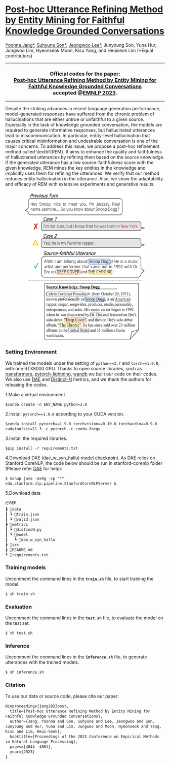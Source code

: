 [Post-hoc Utterance Refining Method by Entity Mining for Faithful Knowledge Grounded Conversations](https://aclanthology.org/2023.emnlp-main.295.pdf)
===
[Yoonna Jang*](https://github.com/YOONNAJANG), [Suhyune Son*](https://github.com/sonsuhyune), [Jeongwoo Lee*](https://github.com/jeongwoolee-jason), Junyoung Son, Yuna Hur, Jungwoo Lim, Hyeonseok Moon, Kisu Yang, and Heuiseok Lim (*Equal contributors)

***
### <center>Official codes for the paper: <br/>**[Post-hoc Utterance Refining Method by Entity Mining for Faithful Knowledge Grounded Conversations](https://aclanthology.org/2023.emnlp-main.295.pdf)** <br/>accepted @[EMNLP 2023](https://aclanthology.org/volumes/2023.emnlp-main/).</center>
***

Despite the striking advances in recent language generation performance, model-generated responses have suffered from the chronic problem of hallucinations that are either untrue or unfaithful to a given source. Especially in the task of knowledge grounded conversation, the models are required to generate informative responses, but hallucinated utterances lead to miscommunication. In particular, entity-level hallucination that causes critical misinformation and undesirable conversation is one of the major concerns. To address this issue, we propose a post-hoc refinement method called \textbf{REM}. It aims to enhance the quality and faithfulness of hallucinated utterances by refining them based on the source knowledge. If the generated utterance has a low source-faithfulness score with the given knowledge, REM mines the key entities in the knowledge and implicitly uses them for refining the utterances. We verify that our method reduces entity hallucination in the utterance. Also, we show the adaptability and efficacy of REM with extensive experiments and generative results.

<p align="center"><img src="rem_ex.png" width="380px" height="470px" title="REM Example"></img></p>



### Setting Environment
We trained the models under the setting of `python==3.7` and `torch==1.9.0`, with one RTX8000 GPU. 
Thanks to open source libraries, such as [transformers](https://github.com/huggingface/transformers), [pytorch-lightning](https://github.com/Lightning-AI/pytorch-lightning), [wandb](https://github.com/wandb/wandb) we built our code on their codes. We also use [DAE](https://github.com/tagoyal/dae-factuality?tab=readme-ov-file) and [Distinct-N](https://github.com/neural-dialogue-metrics/Distinct-N) metrics, and we thank the authors for releasing the codes.


1.Make a virtual environment
    
    $conda create -n ENV_NAME python=3.8

2.Install `pytorch==1.9.0` according to your CUDA version.

    $conda install pytorch==1.9.0 torchvision==0.10.0 torchaudio==0.9.0 cudatoolkit=11.3 -c pytorch -c conda-forge

3.Install the required libraries.
    
    $pip install -r requirements.txt

4.Download DAE (dae_w_syn_hallu) [model checkpoint](https://drive.google.com/drive/folders/16NEL8T-JvhJPy7miVUbMELVE8ZOTYGit). As DAE relies on Stanford CoreNLP, the code below should be run in stanford-corenlp folder (Please refer [DAE](https://github.com/tagoyal/dae-factuality?tab=readme-ov-file) for help):
    
    $ nohup java -mx4g -cp "*" edu.stanford.nlp.pipeline.StanfordCoreNLPServer &

5.Download data


    📦REM
    ┣ 📂data
    ┃ ┗ 📜train.json
    ┃ ┗ 📜valid.json
    ┣ 📂metrics
    ┃ ┗ 📜distincN.py
    ┃ ┗ 📂model
    ┃   ┗ 📂dae_w_syn_hallu
    ┣ 📂src
    ┣ 📜README.md
    ┗ 📜requirements.txt


### Training models
Uncomment the command lines in the **`train.sh`** file, to start training the model. 

    $ sh train.sh 


### Evaluation
Uncomment the command lines in the **`test.sh`** file, to evaluate the model on the test set. 

    $ sh test.sh


### Inference
Uncomment the command lines in the **`inference.sh`** file, to generate utterances with the trained models.

    $ sh inference.sh




### Citation
To use our data or source code, please cite our paper:

    @inproceedings{jang2023post,
      title={Post-hoc Utterance Refining Method by Entity Mining for Faithful Knowledge Grounded Conversations},
      author={Jang, Yoonna and Son, Suhyune and Lee, Jeongwoo and Son, Junyoung and Hur, Yuna and Lim, Jungwoo and Moon, Hyeonseok and Yang, Kisu and Lim, Heui-Seok},
      booktitle={Proceedings of the 2023 Conference on Empirical Methods in Natural Language Processing},
      pages={4844--4861},
      year={2023}
    }
